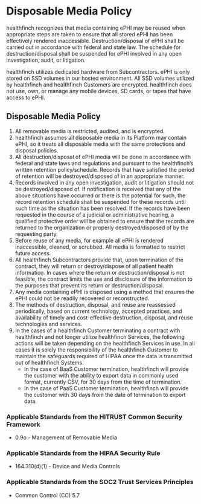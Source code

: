 # Disposable Media Policy

healthfinch recognizes that media containing ePHI may be reused when appropriate steps are taken to ensure that all stored ePHI has been effectively rendered inaccessible. Destruction/disposal of ePHI shall be carried out in accordance with federal and state law. The schedule for destruction/disposal shall be suspended for ePHI involved in any open investigation, audit, or litigation.

healthfinch utilizes dedicated hardware from Subcontractors. ePHI is only stored on SSD volumes in our hosted environment. All SSD volumes utilized by healthfinch and healthfinch Customers are encrypted. healthfinch does not use, own, or manage any mobile devices, SD cards, or tapes that have access to ePHI.

## Disposable Media Policy

1. All removable media is restricted, audited, and is encrypted.
2. healthfinch assumes all disposable media in its Platform may contain ePHI, so it treats all disposable media with the same protections and disposal policies.
3. All destruction/disposal of ePHI media will be done in accordance with federal and state laws and regulations and pursuant to the healthfinch’s written retention policy/schedule. Records that have satisfied the period of retention will be destroyed/disposed of in an appropriate manner.
4. Records involved in any open investigation, audit or litigation should not be destroyed/disposed of. If notification is received that any of the above situations have occurred or there is the potential for such, the record retention schedule shall be suspended for these records until such time as the situation has been resolved. If the records have been requested in the course of a judicial or administrative hearing, a qualified protective order will be obtained to ensure that the records are returned to the organization or properly destroyed/disposed of by the requesting party. 
5. Before reuse of any media, for example all ePHI is rendered inaccessible, cleaned, or scrubbed. All media is formatted to restrict future access.
6. All healthfinch Subcontractors provide that, upon termination of the contract, they will return or destroy/dispose of all patient health information. In cases where the return or destruction/disposal is not feasible, the contract limits the use and disclosure of the information to the purposes that prevent its return or destruction/disposal.
7. Any media containing ePHI is disposed using a method that ensures the ePHI could not be readily recovered or reconstructed.
8. The methods of destruction, disposal, and reuse are reassessed periodically, based on current technology, accepted practices, and availability of timely and cost-effective destruction, disposal, and reuse technologies and services.
9. In the cases of a healthfinch Customer terminating a contract with healthfinch and not longer utilize healthfinch Services, the following actions will be taken depending on the healthfinch Services in use. In all cases it is solely the responsibility of the healthfinch Customer to maintain the safeguards required of HIPAA once the data is transmitted out of healthfinch Systems.
	* In the case of BaaS Customer termination, healthfinch will provide the customer with the ability to export data in commonly used format, currently CSV, for 30 days from the time of termination.
	* In the case of PaaS Customer termination, healthfinch will provide the customer with 30 days from the date of termination to export data.

### Applicable Standards from the HITRUST Common Security Framework

* 0.9o - Management of Removable Media

### Applicable Standards from the HIPAA Security Rule

* 164.310(d)(1) - Device and Media Controls

### Applicable Standards from the SOC2 Trust Services Principles

* Common Control (CC) 5.7
